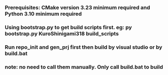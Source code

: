 ### Prerequisites: CMake version 3.23 minimum required and Python 3.10 minimum required
### Using bootstrap.py to get build scripts first. eg: py bootstrap.py KuroShinigami318 build_scripts
### Run repo_init and gen_prj first then build by visual studio or by build.bat
### note: no need to call them manually. Only call build.bat to build
